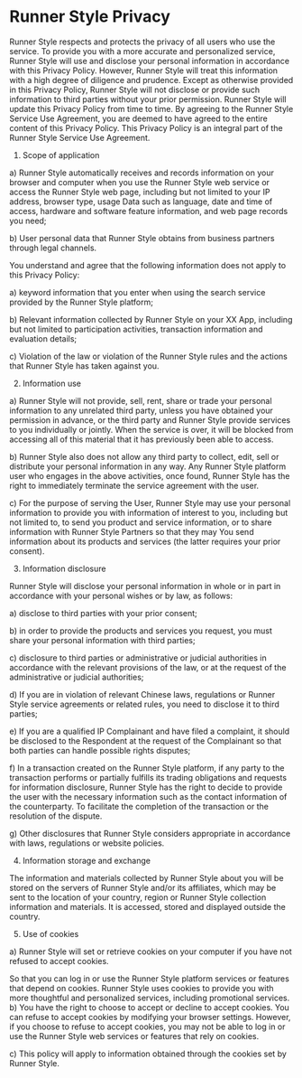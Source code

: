 # Runner Style Privacy

Runner Style respects and protects the privacy of all users who use the service. To provide you with a more accurate and personalized service, Runner Style will use and disclose your personal information in accordance with this Privacy Policy. However, Runner Style will treat this information with a high degree of diligence and prudence. Except as otherwise provided in this Privacy Policy, Runner Style will not disclose or provide such information to third parties without your prior permission. Runner Style will update this Privacy Policy from time to time. By agreeing to the Runner Style Service Use Agreement, you are deemed to have agreed to the entire content of this Privacy Policy. This Privacy Policy is an integral part of the Runner Style Service Use Agreement.

1. Scope of application

a) Runner Style automatically receives and records information on your browser and computer when you use the Runner Style web service or access the Runner Style web page, including but not limited to your IP address, browser type, usage Data such as language, date and time of access, hardware and software feature information, and web page records you need;

b) User personal data that Runner Style obtains from business partners through legal channels.

You understand and agree that the following information does not apply to this Privacy Policy:

a) keyword information that you enter when using the search service provided by the Runner Style platform;

b) Relevant information collected by Runner Style on your XX App, including but not limited to participation activities, transaction information and evaluation details;

c) Violation of the law or violation of the Runner Style rules and the actions that Runner Style has taken against you.

2. Information use

a) Runner Style will not provide, sell, rent, share or trade your personal information to any unrelated third party, unless you have obtained your permission in advance, or the third party and Runner Style provide services to you individually or jointly. When the service is over, it will be blocked from accessing all of this material that it has previously been able to access.

b) Runner Style also does not allow any third party to collect, edit, sell or distribute your personal information in any way. Any Runner Style platform user who engages in the above activities, once found, Runner Style has the right to immediately terminate the service agreement with the user.

c) For the purpose of serving the User, Runner Style may use your personal information to provide you with information of interest to you, including but not limited to, to send you product and service information, or to share information with Runner Style Partners so that they may You send information about its products and services (the latter requires your prior consent).

3. Information disclosure

Runner Style will disclose your personal information in whole or in part in accordance with your personal wishes or by law, as follows:

a) disclose to third parties with your prior consent;

b) in order to provide the products and services you request, you must share your personal information with third parties;

c) disclosure to third parties or administrative or judicial authorities in accordance with the relevant provisions of the law, or at the request of the administrative or judicial authorities;

d) If you are in violation of relevant Chinese laws, regulations or Runner Style service agreements or related rules, you need to disclose it to third parties;

e) If you are a qualified IP Complainant and have filed a complaint, it should be disclosed to the Respondent at the request of the Complainant so that both parties can handle possible rights disputes;

f) In a transaction created on the Runner Style platform, if any party to the transaction performs or partially fulfills its trading obligations and requests for information disclosure, Runner Style has the right to decide to provide the user with the necessary information such as the contact information of the counterparty. To facilitate the completion of the transaction or the resolution of the dispute.

g) Other disclosures that Runner Style considers appropriate in accordance with laws, regulations or website policies.

4. Information storage and exchange

The information and materials collected by Runner Style about you will be stored on the servers of Runner Style and/or its affiliates, which may be sent to the location of your country, region or Runner Style collection information and materials. It is accessed, stored and displayed outside the country.

5. Use of cookies

a) Runner Style will set or retrieve cookies on your computer if you have not refused to accept cookies.

So that you can log in or use the Runner Style platform services or features that depend on cookies. Runner Style uses cookies to provide you with more thoughtful and personalized services, including promotional services.
b) You have the right to choose to accept or decline to accept cookies. You can refuse to accept cookies by modifying your browser settings. However, if you choose to refuse to accept cookies, you may not be able to log in or use the Runner Style web services or features that rely on cookies.

c) This policy will apply to information obtained through the cookies set by Runner Style.
